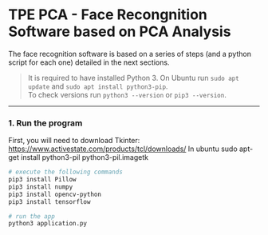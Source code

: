 # TPE PCA - Face Recongnition Software based on PCA Analysis

The face recognition software is based on a series of steps (and a python script for each one) detailed in the next sections.

> It is required to have installed Python 3. On Ubuntu run `sudo apt update` and `sudo apt install python3-pip`.  
To check versions run `python3 --version` or `pip3 --version`.

---

### 1. Run the program
First, you will need to download Tkinter: https://www.activestate.com/products/tcl/downloads/ 
In ubuntu
sudo apt-get install python3-pil python3-pil.imagetk

```bash
# execute the following commands
pip3 install Pillow 
pip3 install numpy
pip3 install opencv-python
pip3 install tensorflow

# run the app
python3 application.py
```